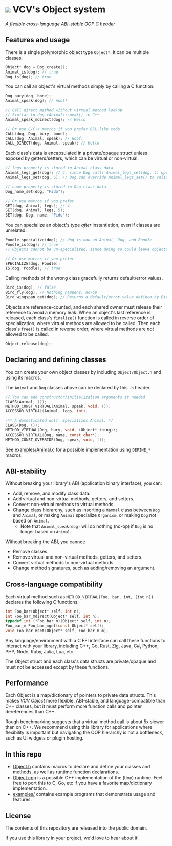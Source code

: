 # [![](https://vcvrack.com/port.svg)](https://vcvrack.com/) VCV's Object system

*A flexible cross-language [ABI](https://en.wikipedia.org/wiki/Application_binary_interface)-stable [OOP](https://en.wikipedia.org/wiki/Object-oriented_programming) C header*


## Features and usage

There is a single polymorphic object type `Object*`.
It can be multiple classes.
```c
Object* dog = Dog_create();
Animal_is(dog); // true
Dog_is(dog); // true
```

You can call an object's virtual methods simply by calling a C function.
```c
Dog_bury(dog, bone);
Animal_speak(dog); // Woof!

// Call direct method without virtual method lookup
// Similar to dog->Animal::speak() in C++
Animal_speak_mdirect(dog); // Hello

// Or use C/C++ macros if you prefer DSL-like code
CALL(dog, Dog, bury, bone);
CALL(dog, Animal, speak); // Woof!
CALL_DIRECT(dog, Animal, speak); // Hello
```

Each class's data is encapsulated in a private/opaque struct unless exposed by getters/setters, which can be virtual or non-virtual.
```c
// legs property is stored in Animal class data
Animal_legs_get(dog); // 4, since Dog calls Animal_legs_set(dog, 4) upon specialization
Animal_legs_set(dog, 5); // Dog can override Animal_legs_set() to validate the value and perform custom behavior

// name property is stored in Dog class data
Dog_name_set(dog, "Fido");

// Or use macros if you prefer
GET(dog, Animal, legs); // 4
SET(dog, Animal, legs, 5);
SET(dog, Dog, name, "Fido");
```

You can specialize an object's type *after* instantiation, even if classes are unrelated.
```c
Poodle_specialize(dog); // dog is now an Animal, Dog, and Poodle
Poodle_is(dog); // true
// Objects cannot be un-specialized, since doing so could leave objects with invalid/impossible state.

// Or use macros if you prefer
SPECIALIZE(dog, Poodle);
IS(dog, Poodle); // true
```

Calling methods of the wrong class gracefully returns default/error values.
```c
Bird_is(dog); // false
Bird_fly(dog); // Nothing happens, no-op
Bird_wingspan_get(dog); // Returns a default/error value defined by Bird_wingspan_get() implementation, such as -1
```

Objects are reference-counted, and each shared owner must release their reference to avoid a memory leak.
When an object's last reference is released, each class's `finalize()` function is called in reverse order of specialization, where virtual methods are allowed to be called.
Then each class's `free()` is called in reverse order, where virtual methods are *not* allowed to be called.
```c
Object_release(dog);
```


## Declaring and defining classes

You can create your own object classes by including `Object/Object.h` and using its macros.

The `Animal` and `Dog` classes above can be declared by this `.h` header.
```c
// You can add constructor/initialization arguments if needed
CLASS(Animal, ());
METHOD_CONST_VIRTUAL(Animal, speak, void, ());
ACCESSOR_VIRTUAL(Animal, legs, int);

/** A domesticated wolf. Specializes Animal. */
CLASS(Dog, ());
METHOD_VIRTUAL(Dog, bury, void, (Object* thing));
ACCESSOR_VIRTUAL(Dog, name, const char*);
METHOD_CONST_OVERRIDE(Dog, speak, void, ());
```

See [examples/Animal.c](examples/Animal.c) for a possible implementation using `DEFINE_*` macros.


## ABI-stability

Without breaking your library's ABI (application binary interface), you can:
- Add, remove, and modify class data.
- Add virtual and non-virtual methods, getters, and setters.
- Convert non-virtual methods to virtual methods.
- Change class hierarchy, such as inserting a `Mammal` class between `Dog` and `Animal`, or making `Animal` specialize `Organism`, or making `Dog` not based on `Animal`.
	- Note that `Animal_speak(dog)` will do nothing (no-op) if `Dog` is no longer based on `Animal`.

Without breaking the ABI, you cannot:
- Remove classes.
- Remove virtual and non-virtual methods, getters, and setters.
- Convert virtual methods to non-virtual methods.
- Change method signatures, such as adding/removing an argument.


## Cross-language compatibility

Each virtual method such as `METHOD_VIRTUAL(Foo, bar, int, (int n))` declares the following C functions.
```c
int Foo_bar(Object* self, int n);
int Foo_bar_mdirect(Object* self, int n);
typedef int (*Foo_bar_m)(Object* self, int n);
Foo_bar_m Foo_bar_mget(const Object* self);
void Foo_bar_mset(Object* self, Foo_bar_m m);
```

Any language/environment with a C FFI interface can call these functions to interact with your library, including C++, Go, Rust, Zig, Java, C#, Python, PHP, Node, Ruby, Julia, Lua, etc.

The Object struct and each class's data structs are private/opaque and must not be accessed except by these functions.


## Performance

Each Object is a map/dictionary of pointers to private data structs.
This makes *VCV Object* more flexible, ABI-stable, and language-compatible than C++ classes, but it must perform more function calls and pointer dereferences than C++.

Rough benchmarking suggests that a virtual method call is about 5x slower than on C++.
We recommend using this library for applications where flexibility is important but navigating the OOP hierarchy is not a bottleneck, such as UI widgets or plugin hosting.


## In this repo

- [Object.h](Object/Object.h) contains macros to declare and define your classes and methods, as well as runtime function declarations.
- [Object.cpp](src/Object.cpp) is a possible C++ implementation of the (tiny) runtime. Feel free to port this to C, Go, etc if you have a favorite map/dictionary implementation.
- [examples/](examples/) contains example programs that demonstrate usage and features.


## License

The contents of this repository are released into the public domain.

If you use this library in your project, we'd love to hear about it!
